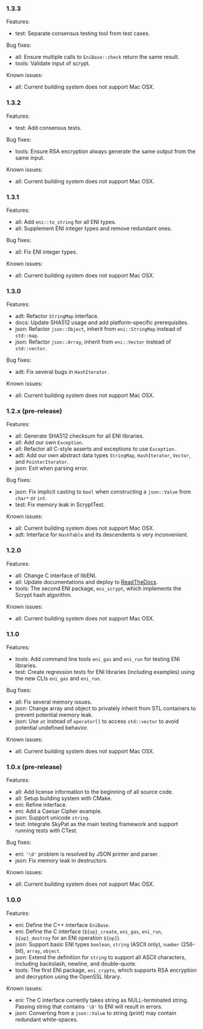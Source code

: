 ### 1.3.3

Features:
  * test: Separate consensus testing tool from test cases.

Bug fixes:
  * all: Ensure multiple calls to `EniBase::check` return the same result.
  * tools: Validate input of scrypt.

Known issues:
  * all: Current building system does not support Mac OSX.


### 1.3.2

Features:
  * test: Add consensus tests.

Bug fixes:
  * tools: Ensure RSA encryption always generate the same output from
    the same input.

Known issues:
  * all: Current building system does not support Mac OSX.


### 1.3.1

Features:
  * all: Add `eni::to_string` for all ENI types.
  * all: Supplement ENI integer types and remove redundant ones.

Bug fixes:
  * all: Fix ENI integer types.

Known issues:
  * all: Current building system does not support Mac OSX.


### 1.3.0

Features:
  * adt: Refactor `StringMap` interface.
  * docs: Update SHA512 usage and add platform-specific prerequisites.
  * json: Refactor `json::Object`, inherit from `eni::StringMap` instead
    of `std::map`.
  * json: Refactor `json::Array`, inherit from `eni::Vector` instead of
    `std::vector`.

Bug fixes:
  * adt: Fix several bugs in `HashIterator`.

Known issues:
  * all: Current building system does not support Mac OSX.


### 1.2.x (pre-release)

Features:
  * all: Generate SHA512 checksum for all ENI libraries.
  * all: Add our own `Exception`.
  * all: Refactor all C-style asserts and exceptions to use `Exception`.
  * adt: Add our own abstract data types `StringMap`, `HashIterator`, `Vector`,
    and `PointerIterator`.
  * json: Exit when parsing error.

Bug fixes:
  * json: Fix implicit casting to `bool` when constructing a `json::Value` from
    `char*` or `int`.
  * test: Fix memory leak in ScryptTest.

Known issues:
  * all: Current building system does not support Mac OSX.
  * adt: Interface for `HashTable` and its descendents is very inconvenient.


### 1.2.0

Features:
  * all: Change C interface of libENI.
  * all: Update documentations and deploy to [ReadTheDocs].
  * tools: The second ENI package, `eni_scrypt`, which implements the Scrypt
    hash algorithm.

Known issues:
  * all: Current building system does not support Mac OSX.

[ReadTheDocs]: https://lity.readthedocs.io/projects/libeni/


### 1.1.0

Features:
  * tools: Add command line tools `eni_gas` and `eni_run` for testing ENI
    libraries.
  * test: Create regression tests for ENI libraries (including examples)
    using the new CLIs `eni_gas` and `eni_run`.

Bug fixes:
  * all: Fix several memory issues.
  * json: Change array and object to privately inherit from STL containers
    to prevent potential memory leak.
  * json: Use `at` instead of `operator[]` to access `std::vector` to avoid
    potential undefined behavior.

Known issues:
  * all: Current building system does not support Mac OSX.


### 1.0.x (pre-release)

Features:
  * all: Add license information to the beginning of all source code.
  * all: Setup building system with CMake.
  * eni: Refine interface.
  * eni: Add a Caesar Cipher example.
  * json: Support unicode `string`.
  * test: Integrate SkyPat as the main testing framework and support running
    tests with CTest.

Bug fixes:
  * eni: `'\0'` problem is resolved by JSON printer and parser.
  * json: Fix memory leak in destructors.

Known issues:
  * all: Current building system does not support Mac OSX.


### 1.0.0

Features:
 * eni: Define the C++ interface `EniBase`.
 * eni: Define the C interface (`${op}_create`, `eni_gas`, `eni_run`,
   `${op}_destroy` for an ENI operation `${op}`).
 * json: Support basic ENI types `boolean`, `string` (ASCII only),
   `number` (256-bit), `array`, `object`.
 * json: Extend the definition for `string` to support all ASCII characters,
   including backslash, newline, and double-quote.
 * tools: The first ENI package, `eni_crypto`, which supports RSA encryption
   and decryption using the OpenSSL library.

Known issues:
 * eni: The C interface currently takes string as NULL-terminated string.
   Passing string that contains `'\0'` to ENI will result in errors.
 * json: Converting from a `json::Value` to string (print) may contain
   redundant white-spaces.
